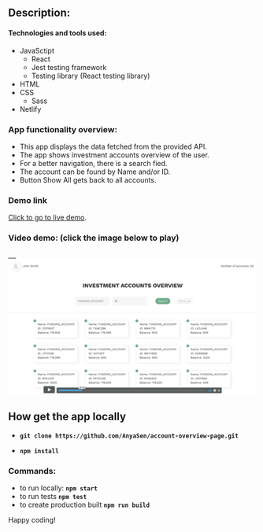 ## Description:

#### Technologies and tools used:

- JavaSctipt
  - React
  - Jest testing framework
  - Testing library (React testing library)
- HTML
- CSS
  - Sass
- Netlify

### App functionality overview:

- This app displays the data fetched from the provided API.
- The app shows investment accounts overview of the user.
- For a better navigation, there is a search fied.
- The account can be found by Name and/or ID.
- Button Show All gets back to all accounts.

### Demo link

[Click to go to live demo](https://investment-accounts-overview.netlify.app/).

### Video demo: (click the image below to play)

<a href="https://vimeo.com/409529552" target='_blank'>
    <img src="./video.png" alt="Demo Video"/>
</a>

## How get the app locally

- **`git clone https://github.com/AnyaSen/account-overview-page.git`**

- **`npm install`**

### Commands:

- to run locally: **`npm start`**
- to run tests **`npm test`**
- to create production built **`npm run build`**

Happy coding!
